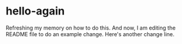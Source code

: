 # hello-again
Refreshing my memory on how to do this.
And now, I am editing the README file to do an example change.
Here's another change line.
